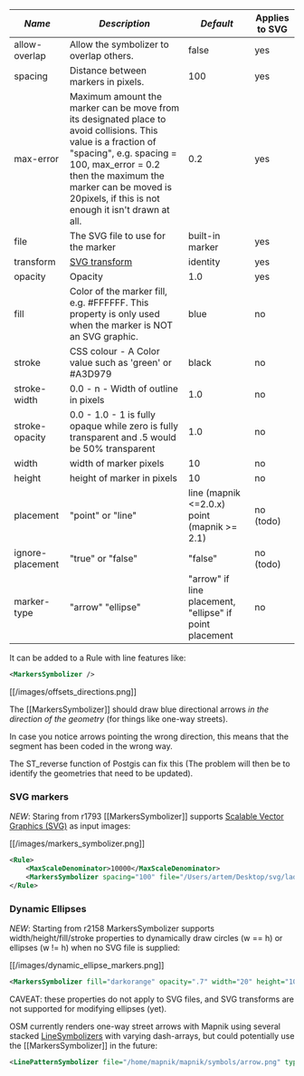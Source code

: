|*Name*|*Description*|*Default*|Applies to SVG |
--------|------------|---------|----------------|
|allow-overlap | Allow the symbolizer to overlap others. | false | yes |
|spacing | Distance between markers in pixels. | 100 | yes |
|max-error | Maximum amount the marker can be move from its designated place to avoid collisions. This value is a fraction of "spacing", e.g. spacing = 100, max_error = 0.2 then the maximum the marker can be moved is 20pixels, if this is not enough it isn't drawn at all. | 0.2 |yes |
|file | The SVG file to use for the marker | built-in marker | yes |
|transform | [SVG transform](http://www.w3.org/TR/SVG/coords.html#TransformAttribute) | identity | yes |
|opacity | Opacity | 1.0 | yes |
|fill | Color of the marker fill, e.g. #FFFFFF. This property is only used when the marker is NOT an SVG graphic. | blue | no |
| stroke | CSS colour - A Color value such as 'green' or #A3D979 | black | no |
| stroke-width | 0.0 - n  - Width of outline in pixels | 1.0 | no |
| stroke-opacity | 0.0 - 1.0 - 1 is fully opaque while zero is fully transparent and .5 would be 50% transparent | 1.0  | no |
| width | width of marker pixels | 10 | no |
| height |  height of marker in pixels | 10 | no |
| placement | "point" or "line"  | line (mapnik <=2.0.x) point (mapnik >= 2.1)| no (todo) |
| ignore-placement | "true" or "false"  | "false" | no (todo) |
| marker-type | "arrow" "ellipse" | "arrow" if line placement, "ellipse" if point placement | no |

It can be added to a Rule with line features like:

```xml
<MarkersSymbolizer />
```

[[/images/offsets_directions.png]]

The [[MarkersSymbolizer]] should draw blue directional arrows *in the direction of the geometry* (for things like one-way streets).

In case you notice arrows pointing the wrong direction, this means that the segment has been coded in the wrong way.

The ST_reverse function of Postgis can fix this (The problem will then be to identify the geometries that need to be updated).

### SVG markers

*NEW*: Staring from r1793 [[MarkersSymbolizer]] supports [Scalable Vector Graphics (SVG)](http://www.w3.org/TR/SVG/) as input images:

[[/images/markers_symbolizer.png]]


```xml
<Rule>
    <MaxScaleDenominator>10000</MaxScaleDenominator>
    <MarkersSymbolizer spacing="100" file="/Users/artem/Desktop/svg/ladybird.svg" transform="translate(0 -16) scale(2.0)"/>
</Rule>
```

### Dynamic Ellipses
*NEW*: Starting from r2158 MarkersSymbolizer supports width/height/fill/stroke properties to dynamically draw circles (w == h) or ellipses (w != h) when no SVG file is supplied:

[[/images/dynamic_ellipse_markers.png]]


```xml
<MarkersSymbolizer fill="darkorange" opacity=".7" width="20" height="10" stroke="orange" stroke-width="7" stroke-opacity=".2" placement="point" marker-type="ellipse"/>
```

CAVEAT: these properties do not apply to SVG files, and SVG transforms are not supported for modifying ellipses (yet).

OSM currently renders one-way street arrows with Mapnik using several stacked [LineSymbolizers](LineSymbolizer) with varying dash-arrays, but could potentially use the [[MarkersSymbolizer]] in the future:

```xml
<LinePatternSymbolizer file="/home/mapnik/mapnik/symbols/arrow.png" type="png" width="74" height="8" />
```

